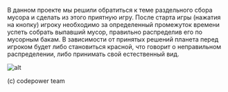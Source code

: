 В данном проекте мы решили обратиться к теме раздельного сбора мусора и сделать из этого приятную игру. После старта игры (нажатия на кнопку) игроку необходимо за определенный промежуток времени успеть собрать выпавший мусор, правильно распределив его по мусорным бакам. В зависимости от принятых решений планета перед игроком будет либо становиться красной, что говорит о неправильном распределении, либо принимать свой естественный вид.


![alt](https://github.com/creatorWoow/Decentraland_Trash_Sort/raw/main/data/output.gif)

(c) codepower team

